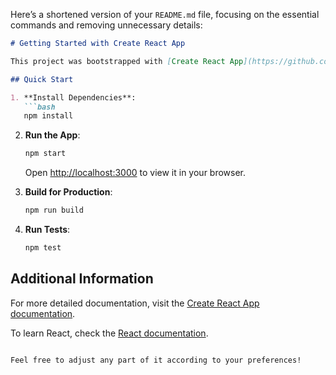 Here’s a shortened version of your `README.md` file, focusing on the essential commands and removing unnecessary details:

```markdown
# Getting Started with Create React App

This project was bootstrapped with [Create React App](https://github.com/facebook/create-react-app).

## Quick Start

1. **Install Dependencies**:
   ```bash
   npm install
   ```

2. **Run the App**:
   ```bash
   npm start
   ```
   Open [http://localhost:3000](http://localhost:3000) to view it in your browser.

3. **Build for Production**:
   ```bash
   npm run build
   ```

4. **Run Tests**:
   ```bash
   npm test
   ```

## Additional Information

For more detailed documentation, visit the [Create React App documentation](https://facebook.github.io/create-react-app/docs/getting-started).

To learn React, check the [React documentation](https://reactjs.org/).
```

Feel free to adjust any part of it according to your preferences!
